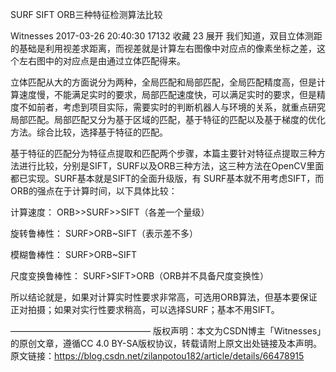 SURF SIFT ORB三种特征检测算法比较

Witnesses 2017-03-26 20:40:30  17132  收藏 23
展开
    我们知道，双目立体测距的基础是利用视差求距离，而视差就是计算左右图像中对应点的像素坐标之差，这个左右图中的对应点是由通过立体匹配得来。

立体匹配从大的方面说分为两种，全局匹配和局部匹配，全局匹配精度高，但是计算速度慢，不能满足实时的要求，局部匹配速度快，可以满足实时的要求，但是精度不如前者，考虑到项目实际，需要实时的判断机器人与环境的关系，就重点研究局部匹配。局部匹配又分为基于区域的匹配，基于特征的匹配以及基于梯度的优化方法。综合比较，选择基于特征的匹配。

基于特征的匹配分为特征点提取和匹配两个步骤，本篇主要针对特征点提取三种方法进行比较，分别是SIFT，SURF以及ORB三种方法，这三种方法在OpenCV里面都已实现。SURF基本就是SIFT的全面升级版，有 SURF基本就不用考虑SIFT，而ORB的强点在于计算时间，以下具体比较：

计算速度：            ORB>>SURF>>SIFT（各差一个量级）

旋转鲁棒性：        SURF>ORB~SIFT（表示差不多）

模糊鲁棒性：        SURF>ORB~SIFT

尺度变换鲁棒性： SURF>SIFT>ORB（ORB并不具备尺度变换性）

所以结论就是，如果对计算实时性要求非常高，可选用ORB算法，但基本要保证正对拍摄；如果对实行性要求稍高，可以选择SURF；基本不用SIFT。

————————————————
版权声明：本文为CSDN博主「Witnesses」的原创文章，遵循CC 4.0 BY-SA版权协议，转载请附上原文出处链接及本声明。
原文链接：https://blog.csdn.net/zilanpotou182/article/details/66478915

